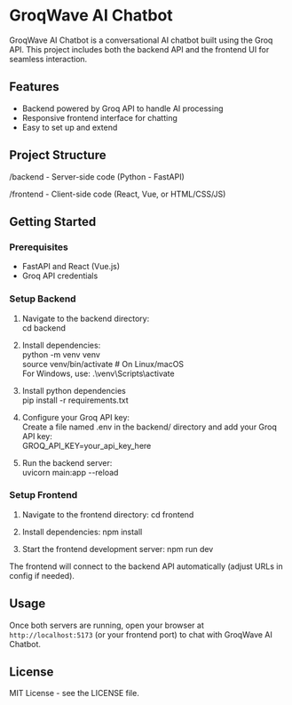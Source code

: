 # GroqWave AI Chatbot

GroqWave AI Chatbot is a conversational AI chatbot built using the Groq API. This project includes both the backend API and the frontend UI for seamless interaction.

## Features

- Backend powered by Groq API to handle AI processing
- Responsive frontend interface for chatting
- Easy to set up and extend

## Project Structure
/backend - Server-side code (Python - FastAPI)

/frontend - Client-side code (React, Vue, or HTML/CSS/JS)

## Getting Started

### Prerequisites

- FastAPI and React (Vue.js)
- Groq API credentials

### Setup Backend

1. Navigate to the backend directory:<br />
cd backend

2. Install dependencies:<br />
python -m venv venv<br />
source venv/bin/activate # On Linux/macOS<br />
For Windows, use: .\venv\Scripts\activate

3. Install python dependencies<br />
pip install -r requirements.txt

4. Configure your Groq API key:<br />
Create a file named .env in the backend/ directory and add your Groq API key:<br />
GROQ_API_KEY=your_api_key_here

5. Run the backend server:<br />
uvicorn main:app --reload

### Setup Frontend

1. Navigate to the frontend directory:
cd frontend

2. Install dependencies:
npm install

3. Start the frontend development server:
npm run dev

The frontend will connect to the backend API automatically (adjust URLs in config if needed).

## Usage

Once both servers are running, open your browser at `http://localhost:5173` (or your frontend port) to chat with GroqWave AI Chatbot.

## License

MIT License - see the LICENSE file.
